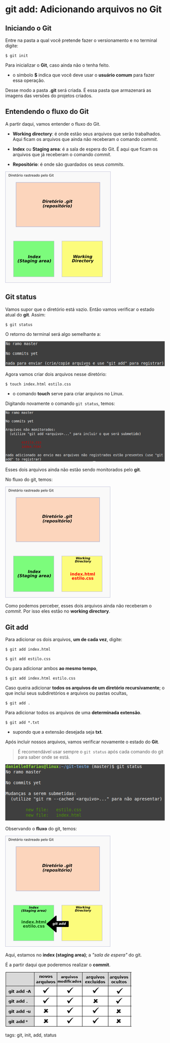 # git add: Adicionando arquivos no Git


## Iniciando o Git

Entre na pasta a qual você pretende fazer o versionamento e no terminal digite:

```
$ git init
```

Para inicializar o **Git**, caso ainda não o tenha feito.

- o símbolo **$** indica que você deve usar o **usuário comum** para fazer essa operação.

Desse modo a pasta **.git** será criada. É essa pasta que armazenará as imagens das versões do projetos criados.


## Entendendo o fluxo do Git

A partir daqui, vamos entender o fluxo do Git.

- **Working directory**: é onde estão seus arquivos que serão trabalhados. Aqui ficam os arquivos que ainda não receberam o comando *commit*.

- **Index** ou **Staging area**: é a sala de espera do Git. É aqui que ficam os arquivos que já receberam o comando *commit*.

- **Repositório**: é onde são guardados os seus *commits*.

![fluxo git](img/p0002-0.png)


## Git status

Vamos supor que o diretório está vazio. Então vamos verificar o estado atual do **git**. Assim:

```
$ git status
```

O retorno do terminal será algo semelhante a:

![retorno git status](img/p0002-1.png)

Agora vamos criar dois arquivos nesse diretório:

```
$ touch index.html estilo.css
```

- o comando **touch** serve para criar arquivos no Linux.

Digitando novamente o comando ```git status```, temos:

![arquivos ainda não monitorados](img/p0002-2.png)

Esses dois arquivos ainda não estão sendo monitorados pelo **git**.

No fluxo do git, temos:

![fluxo inicial do git](img/p0002-3.png)

Como podemos perceber, esses dois arquivos ainda não receberam o *commit*. Por isso eles estão no **working directory**.


## Git add

Para adicionar os dois arquivos, **um de cada vez**, digite:

```
$ git add index.html
```

```
$ git add estilo.css
```

Ou para adicionar ambos **ao mesmo tempo**,

```
$ git add index.html estilo.css
```

Caso queira adicionar **todos os arquivos de um diretório recursivamente**; o que inclui seus subdiretórios e arquivos ou pastas ocultas,

```
$ git add .
```

Para adicionar todos os arquivos de uma **determinada extensão**. 

```
$ git add *.txt
```

- supondo que a extensão desejada seja **txt**.

Após incluir nossos arquivos, vamos verificar novamente o estado do **Git**.

> É recomendável usar sempre o ```git status``` após cada comando do git para saber onde se está.

![arquivos monitorados](img/p0002-4.png)

Observando o **fluxo** do git, temos:

![arquivos no index](img/p0002-5.png)

Aqui, estamos no **index (staging area)**; a *"sala de espera"* do git.

É a partir daqui que poderemos realizar o **commit**.

![git add](img/p0002-6.png)

tags: git, init, add, status
